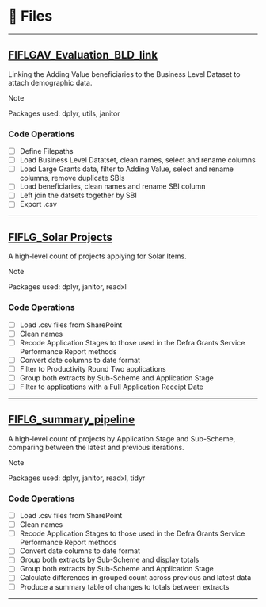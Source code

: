 # :floppy_disk: Files

---

## [FIFLGAV_Evaluation_BLD_link](https://github.com/jbutler1993/FIFLG_Pipelines/blob/main/FIFLGAV_Evaluation_BLD_link.R)
Linking the Adding Value beneficiaries to the Business Level Dataset to attach demographic data.

> [!NOTE]
> Packages used: dplyr, utils, janitor

### Code Operations
- [ ] Define Filepaths
- [ ] Load Business Level Datatset, clean names, select and rename columns
- [ ] Load Large Grants data, filter to Adding Value, select and rename columns, remove duplicate SBIs
- [ ] Load beneficiaries, clean names and rename SBI column
- [ ] Left join the datsets together by SBI
- [ ] Export .csv

---

## [FIFLG_Solar Projects](https://github.com/jbutler1993/FIFLG_Pipelines/blob/main/FIFLG_solar_projects.R)
A high-level count of projects applying for Solar Items.

> [!NOTE]
> Packages used: dplyr, janitor, readxl

### Code Operations
- [ ] Load .csv files from SharePoint
- [ ] Clean names
- [ ] Recode Application Stages to those used in the Defra Grants Service Performance Report methods
- [ ] Convert date columns to date format
- [ ] Filter to Productivity Round Two applications
- [ ] Group both extracts by Sub-Scheme and Application Stage
- [ ] Filter to applications with a Full Application Receipt Date

---

## [FIFLG_summary_pipeline](https://github.com/jbutler1993/FIFLG_Pipelines/blob/main/FIFLG_summary_pipeline.R)
A high-level count of projects by Application Stage and Sub-Scheme, comparing between the latest and previous iterations.

> [!NOTE]
> Packages used: dplyr, janitor, readxl, tidyr

### Code Operations
- [ ] Load .csv files from SharePoint
- [ ] Clean names
- [ ] Recode Application Stages to those used in the Defra Grants Service Performance Report methods
- [ ] Convert date columns to date format
- [ ] Group both extracts by Sub-Scheme and display totals
- [ ] Group both extracts by Sub-Scheme and Application Stage
- [ ] Calculate differences in grouped count across previous and latest data
- [ ] Produce a summary table of changes to totals between extracts

---

